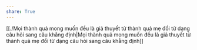 ```yaml
---
share: True
---
```

[[./Mọi thành quả mong muốn đều là giả thuyết từ thành quả mẹ đổi từ dạng câu hỏi sang câu khẳng định|Mọi thành quả mong muốn đều là giả thuyết từ thành quả mẹ đổi từ dạng câu hỏi sang câu khẳng định]]
